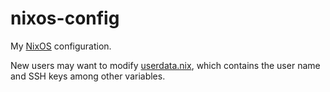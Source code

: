 nixos-config
============

My [NixOS](https://nixos.org) configuration.

New users may want to modify [userdata.nix](./config/userdata.nix),
which contains the user name and SSH keys among other variables.
